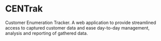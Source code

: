 # CENTrak

Customer Enumeration Tracker. A web application to provide streamlined access
to captured customer data and ease day-to-day management, analysis and reporting 
of gathered data.

